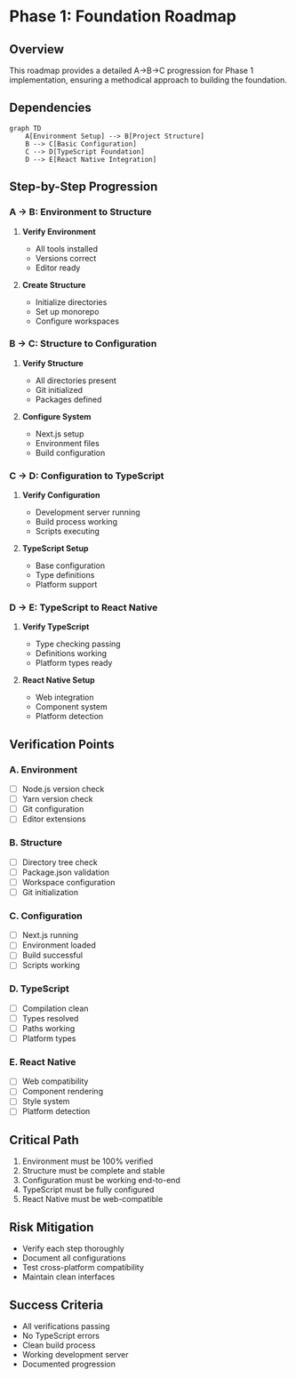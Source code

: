 # Phase 1: Foundation Roadmap

## Overview
This roadmap provides a detailed A->B->C progression for Phase 1 implementation, ensuring a methodical approach to building the foundation.

## Dependencies
```mermaid
graph TD
    A[Environment Setup] --> B[Project Structure]
    B --> C[Basic Configuration]
    C --> D[TypeScript Foundation]
    D --> E[React Native Integration]
```

## Step-by-Step Progression

### A → B: Environment to Structure
1. **Verify Environment**
   - All tools installed
   - Versions correct
   - Editor ready

2. **Create Structure**
   - Initialize directories
   - Set up monorepo
   - Configure workspaces

### B → C: Structure to Configuration
1. **Verify Structure**
   - All directories present
   - Git initialized
   - Packages defined

2. **Configure System**
   - Next.js setup
   - Environment files
   - Build configuration

### C → D: Configuration to TypeScript
1. **Verify Configuration**
   - Development server running
   - Build process working
   - Scripts executing

2. **TypeScript Setup**
   - Base configuration
   - Type definitions
   - Platform support

### D → E: TypeScript to React Native
1. **Verify TypeScript**
   - Type checking passing
   - Definitions working
   - Platform types ready

2. **React Native Setup**
   - Web integration
   - Component system
   - Platform detection

## Verification Points

### A. Environment
- [ ] Node.js version check
- [ ] Yarn version check
- [ ] Git configuration
- [ ] Editor extensions

### B. Structure
- [ ] Directory tree check
- [ ] Package.json validation
- [ ] Workspace configuration
- [ ] Git initialization

### C. Configuration
- [ ] Next.js running
- [ ] Environment loaded
- [ ] Build successful
- [ ] Scripts working

### D. TypeScript
- [ ] Compilation clean
- [ ] Types resolved
- [ ] Paths working
- [ ] Platform types

### E. React Native
- [ ] Web compatibility
- [ ] Component rendering
- [ ] Style system
- [ ] Platform detection

## Critical Path
1. Environment must be 100% verified
2. Structure must be complete and stable
3. Configuration must be working end-to-end
4. TypeScript must be fully configured
5. React Native must be web-compatible

## Risk Mitigation
- Verify each step thoroughly
- Document all configurations
- Test cross-platform compatibility
- Maintain clean interfaces

## Success Criteria
- All verifications passing
- No TypeScript errors
- Clean build process
- Working development server
- Documented progression
